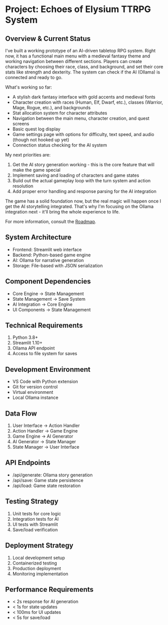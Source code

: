 # Project: Echoes of Elysium TTRPG System

## Overview & Current Status

I've built a working prototype of an AI-driven tabletop RPG system. Right now, it has a functional main menu with a medieval fantasy theme and working navigation between different sections. Players can create characters by choosing their race, class, and background, and set their core stats like strength and dexterity. The system can check if the AI (Ollama) is connected and ready to go.

What's working so far:
- A stylish dark fantasy interface with gold accents and medieval fonts
- Character creation with races (Human, Elf, Dwarf, etc.), classes (Warrior, Mage, Rogue, etc.), and backgrounds
- Stat allocation system for character attributes
- Navigation between the main menu, character creation, and quest screens
- Basic quest log display
- Game settings page with options for difficulty, text speed, and audio (though not hooked up yet)
- Connection status checking for the AI system

My next priorities are:
1. Get the AI story generation working - this is the core feature that will make the game special
2. Implement saving and loading of characters and game states
3. Build out the actual gameplay loop with the turn system and action resolution
4. Add proper error handling and response parsing for the AI integration

The game has a solid foundation now, but the real magic will happen once I get the AI storytelling integrated. That's why I'm focusing on the Ollama integration next - it'll bring the whole experience to life.

For more information, consult the [Roadmap](Roadmap.md).

## System Architecture
- Frontend: Streamlit web interface
- Backend: Python-based game engine
- AI: Ollama for narrative generation
- Storage: File-based with JSON serialization

## Component Dependencies
- Core Engine → State Management
- State Management → Save System
- AI Integration → Core Engine
- UI Components → State Management

## Technical Requirements
1. Python 3.8+
2. Streamlit 1.10+
3. Ollama API endpoint
4. Access to file system for saves

## Development Environment
- VS Code with Python extension
- Git for version control
- Virtual environment
- Local Ollama instance

## Data Flow
1. User Interface → Action Handler
2. Action Handler → Game Engine
3. Game Engine → AI Generator
4. AI Generator → State Manager
5. State Manager → User Interface

## API Endpoints
- /api/generate: Ollama story generation
- /api/save: Game state persistence
- /api/load: Game state restoration

## Testing Strategy
1. Unit tests for core logic
2. Integration tests for AI
3. UI tests with Streamlit
4. Save/load verification

## Deployment Strategy
1. Local development setup
2. Containerized testing
3. Production deployment
4. Monitoring implementation

## Performance Requirements
- < 2s response for AI generation
- < 1s for state updates
- < 100ms for UI updates
- < 5s for save/load
